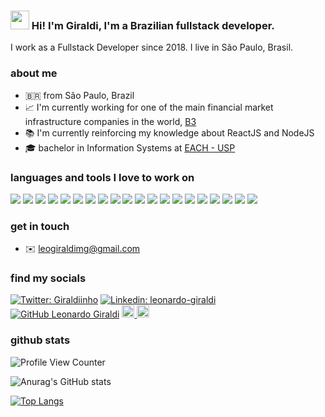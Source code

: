 ### <img src="https://media.giphy.com/media/hvRJCLFzcasrR4ia7z/giphy.gif" width="30"> Hi! I'm Giraldi, I'm a Brazilian fullstack developer.

I work as a Fullstack Developer since 2018. I live in São Paulo, Brasil.

### about me

- 🇧🇷 from São Paulo, Brazil
- 📈 I'm currently working for one of the main financial market infrastructure companies in the world, [B3](https://www.b3.com.br/pt_br/)
- 📚 I'm currently reinforcing my knowledge about ReactJS and NodeJS
- 🎓 bachelor in Information Systems at [EACH - USP](http://www.each.usp.br/)

### languages and tools I love to work on

<p float="left">
  <img src="https://img.icons8.com/color/25/000000/javascript.png" />
  <img src="https://img.icons8.com/color/25/000000/react-native.png" />
  <img src="https://img.icons8.com/color/25/000000/typescript.png" />
  <img src="https://img.icons8.com/color/25/000000/redux.png" />
  <img src="https://img.icons8.com/color/25/000000/nodejs.png" />
  <img src="https://img.icons8.com/color/25/000000/python.png" />
  <img src="https://img.icons8.com/color/25/000000/vue-js.png" />
  <img src="https://img.icons8.com/color/25/000000/ansible.png" />
  <img src="https://img.icons8.com/color/25/000000/sass-avatar.png" />
  <img src="https://img.icons8.com/color/25/000000/ubuntu--v1.png" />
  <img src="https://img.icons8.com/color/25/000000/docker.png" />
  <img src="https://img.icons8.com/color/25/000000/amazon-web-services.png" />
  <img src="https://img.icons8.com/color/25/000000/google-cloud-platform.png" />
  <img src="https://img.icons8.com/color/25/000000/mongodb.png" />
  <img src="https://img.icons8.com/color/25/000000/mysql.png" />
  <img src="https://img.icons8.com/color/25/000000/visual-studio-code-2019.png" />
  <img src="https://img.icons8.com/fluency/25/000000/pop-os-logo.png" />
  <img src="https://img.icons8.com/external-tal-revivo-color-tal-revivo/25/000000/external-vim-a-highly-configurable-text-editor-for-efficiently-creating-and-changing-any-kind-of-text-logo-color-tal-revivo.png" />
  <img src="https://img.icons8.com/color/25/000000/figma--v1.png" />
  <img src="https://img.icons8.com/color/25/000000/github.png" />
</p>

### get in touch

- ✉️ leogiraldimg@gmail.com

### find my socials

[![Twitter: Giraldiinho](https://img.shields.io/twitter/follow/Giraldiinho?style=social)](https://twitter.com/Giraldiinho)
[![Linkedin: leonardo-giraldi](https://img.shields.io/badge/-leonardogiraldi-blue?style=flat-square&logo=Linkedin&logoColor=white&link=https://www.linkedin.com/in/leonardo-giraldi/)](https://www.linkedin.com/in/leonardo-giraldi/)
[![GitHub Leonardo Giraldi](https://img.shields.io/github/followers/leogiraldimg?label=follow&style=social)](https://github.com/leogiraldimg)
<a href="https://letterboxd.com/leogiraldimg/">
  <img src="https://a.ltrbxd.com/logos/letterboxd-decal-dots-neg-rgb.svg" width="20" />
</a>
<a href="https://www.skoob.com.br/usuario/8828560">
  <img src="https://4.bp.blogspot.com/-3z6rqetKD_w/Wn-Vf98bFfI/AAAAAAAA9Ec/Cl05s1p9MFooF1IgQmyWCzImnn5AJqtUQCLcBGAs/s1600/Rede%2BSocial_Skoob.fw.png" width="20" />
</a>

### github stats

![Profile View Counter](https://komarev.com/ghpvc/?username=leogiraldimg)

![Anurag's GitHub stats](https://github-readme-stats.vercel.app/api?username=leogiraldimg&show_icons=true&theme=tokyonight&count_private=true)

[![Top Langs](https://github-readme-stats.vercel.app/api/top-langs/?username=leogiraldimg&theme=tokyonight&hide=Ruby)](https://github.com/anuraghazra/github-readme-stats)
